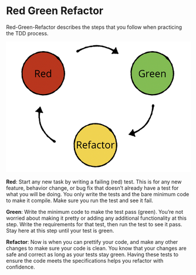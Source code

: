 # Red Green Refactor
Red-Green-Refactor describes the steps that you follow when practicing the TDD process.

![Red-Green-Refactor](media/redgreenrefactor.png)

**Red**: Start any new task by writing a failing (red) test. This is for any new feature, behavior change, or bug fix that doesn’t already have a test for what you will be doing. You only write the tests and the bare minimum code to make it compile. Make sure you run the test and see it fail.

**Green**: Write the minimum code to make the test pass (green). You’re not worried about making it pretty or adding any additional functionality at this step. Write the requirements for that test, then run the test to see it pass. Stay here at this step until your test is green.

**Refactor**: Now is when you can prettify your code, and make any other changes to make sure your code is clean. You know that your changes are safe and correct as long as your tests stay green. Having these tests to ensure the code meets the specifications helps you refactor with confidence.